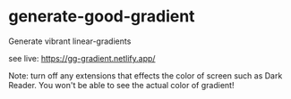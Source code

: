 # generate-good-gradient
Generate vibrant linear-gradients

see live:
https://gg-gradient.netlify.app/

Note:
turn off any extensions that effects the color of screen such as Dark Reader. You won't be able to see the actual color of gradient!
